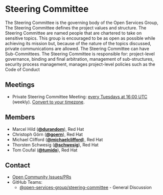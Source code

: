 <!---
This is an autogenerated file!

Please do not edit this file directly, but instead make changes to the
sigs.yaml file in the project root.

This file is part of https://github.com/open-services-group/community

To understand how this file is generated, see https://git.k8s.io/community/generator/README.md
--->
# Steering Committee

The Steering Committee is the governing body of the Open Services Group, The Steering Committee defines the project values and structure. The Steering Committee are named people that are chartered to take on sensitive topics. This group is encouraged to be as open as possible while achieving its mission but, because of the nature of the topics discussed, private communications are allowed. The Steering Committee can have Sub-Committees. The Steering Committee is responsible for: project-level governance, binding and final arbitration, management of sub-structures, security process management, manages project-level policies such as the Code of Conduct


## Meetings
* Private Steering Committee Meeting: [every Tuesdays at 16:00 UTC]() (weekly). [Convert to your timezone](http://www.thetimezoneconverter.com/?t=16:00&tz=UTC).

## Members

* Marcel Hild (**[@durandom](https://github.com/durandom)**), Red Hat
* Christoph Görn (**[@goern](https://github.com/goern)**), Red Hat
* Michael Clifford (**[@michaelclifford](https://github.com/michaelclifford)**), Red Hat
* Thorsten Schwesig (**[@schwesig](https://github.com/schwesig)**), Red Hat
* Tom Coufal (**[@tumido](https://github.com/tumido)**), Red Hat

## Contact
- [Open Community Issues/PRs](https://github.com/open-services-group/community/labels/committee%2Fsteering)
- GitHub Teams:
    - [@open-services-group/steering-committee](https://github.com/orgs/open-services-group/teams/steering-committee) - General Discussion

[subproject-definition]: https://github.com/open-services-group/community/blob/master/governance.md#subprojects
<!-- BEGIN CUSTOM CONTENT -->

<!-- END CUSTOM CONTENT -->
